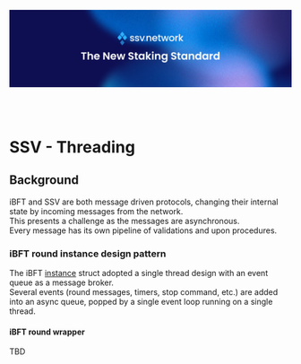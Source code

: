 [<img src="./resources/ssv_header_image.png" >](https://www.ssvlabs.io/)

<br>
<br>

# SSV - Threading

## Background

iBFT and SSV are both message driven protocols, changing their internal state by incoming messages from the network.\
This presents a challenge as the messages are asynchronous.\
Every message has its own pipeline of validations and upon procedures.

### iBFT round instance design pattern

The iBFT [instance](https://github.com/ssvlabs/ssv/blob/stage/ibft/instance.go#L37) struct adopted a single thread design with an event queue as a message broker.\
Several events (round messages, timers, stop command, etc.) are added into an async queue, popped by a single event loop running on a single thread.

#### iBFT round wrapper

TBD
